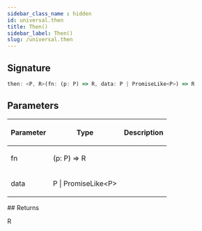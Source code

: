 ```yaml
---
sidebar_class_name : hidden
id: universal.then
title: Then()
sidebar_label: Then()
slug: /universal.then
---
```






## Signature

```typescript
then: <P, R>(fn: (p: P) => R, data: P | PromiseLike<P>) => R
```

## Parameters

<table><thead><tr><th>

Parameter


</th><th>

Type


</th><th>

Description


</th></tr></thead>
<tbody><tr><td>

fn


</td><td>

(p: P) =&gt; R


</td><td>


</td></tr>
<tr><td>

data


</td><td>

P \| PromiseLike&lt;P&gt;


</td><td>


</td></tr>
</tbody></table>
## Returns

R

